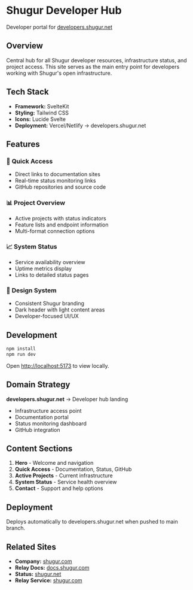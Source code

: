 # Shugur Developer Hub

Developer portal for [developers.shugur.net](https://developers.shugur.net)

## Overview

Central hub for all Shugur developer resources, infrastructure status, and project access. This site serves as the main entry point for developers working with Shugur's open infrastructure.

## Tech Stack

- **Framework:** SvelteKit
- **Styling:** Tailwind CSS  
- **Icons:** Lucide Svelte
- **Deployment:** Vercel/Netlify → developers.shugur.net

## Features

### 🔗 **Quick Access**
- Direct links to documentation sites
- Real-time status monitoring links
- GitHub repositories and source code

### 📊 **Project Overview**
- Active projects with status indicators
- Feature lists and endpoint information
- Multi-format connection options

### 📈 **System Status**
- Service availability overview
- Uptime metrics display
- Links to detailed status pages

### 🎨 **Design System**
- Consistent Shugur branding
- Dark header with light content areas
- Developer-focused UI/UX

## Development

```bash
npm install
npm run dev
```

Open [http://localhost:5173](http://localhost:5173) to view locally.

## Domain Strategy

**developers.shugur.net** → Developer hub landing
- Infrastructure access point
- Documentation portal
- Status monitoring dashboard
- GitHub integration

## Content Sections

1. **Hero** - Welcome and navigation
2. **Quick Access** - Documentation, Status, GitHub
3. **Active Projects** - Current infrastructure
4. **System Status** - Service health overview  
5. **Contact** - Support and help options

## Deployment

Deploys automatically to developers.shugur.net when pushed to main branch.

## Related Sites

- **Company:** [shugur.com](https://shugur.com)
- **Relay Docs:** [docs.shugur.com](https://docs.shugur.com)
- **Status:** [shugur.net](https://shugur.net)
- **Relay Service:** [shugur.com](https://shugur.com)
